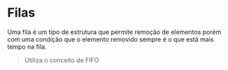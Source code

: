# Filas

Uma fila é um tipo de estrutura que permite remoção de elementos porém com uma condição que o elemento removido sempre é o que está mais tempo na fila.

> Utiliza o conceito de FIFO 

